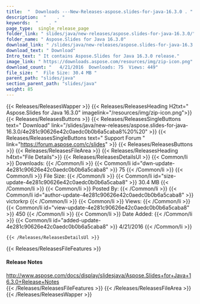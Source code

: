```yaml
---
title:  "  Downloads ---New-Releases-aspose.slides-for-java-16.3.0 . " 
description:  "    . " 
keywords:  "    . " 
page_type:  single_release_page
folder_link: " slides/java/new-releases/aspose.slides-for-java-16.3.0/"
folder_name: " Aspose.Slides for Java 16.3.0"
download_link: " /slides/java/new-releases/aspose.slides-for-java-16.3.0/4e281c90626e42c0aedc0b0b6a5caba8"
download_text: " Download"
Intro_text: " It contains Aspose.Slides for Java 16.3.0 release."
image_link: " https://downloads.aspose.com/resources/img/zip-icon.png"
download_count: "   4/21/2016  Downloads: 75  Views: 449"
file_size: "  File Size: 30.4 MB "
parent_path: "slides/java"
section_parent_path: "slides/java"
weight: 85 
---
```


{{< Releases/ReleasesWapper >}}
  {{< Releases/ReleasesHeading H2txt=" Aspose.Slides for Java 16.3.0" imagelink="/resources/img/zip-icon.png">}}
  {{< Releases/ReleasesButtons >}}
    {{< Releases/ReleasesSingleButtons text=" Download" link="/slides/java/new-releases/aspose.slides-for-java-16.3.0/4e281c90626e42c0aedc0b0b6a5caba8%20%20" >}}
    {{< Releases/ReleasesSingleButtons text=" Support Forum " link="https://forum.aspose.com/c/slides" >}}
  {{< Releases/ReleasesButtons >}}
  {{< Releases/ReleasesFileArea >}}
    {{< Releases/ReleasesHeading h4txt="File Details">}}
    {{< Releases/ReleasesDetailsUl >}}
            {{< Common/li  >}} Downloads: {{< /Common/li >}} 
      {{< Common/li id="dwn-update-4e281c90626e42c0aedc0b0b6a5caba8" >}} 75 {{< /Common/li >}} 
      {{< Common/li  >}} File Size: {{< /Common/li >}} 
      {{< Common/li id="size-update-4e281c90626e42c0aedc0b0b6a5caba8" >}} 30.4 MB {{< /Common/li >}} 
      {{< Common/li  >}} Posted By: {{< /Common/li >}} 
      {{< Common/li id="author-update-4e281c90626e42c0aedc0b0b6a5caba8" >}} victorkrp {{< /Common/li >}} 
      {{< Common/li  >}} Views: {{< /Common/li >}} 
      {{< Common/li id="view-update-4e281c90626e42c0aedc0b0b6a5caba8" >}} 450 {{< /Common/li >}} 
      {{< Common/li  >}} Date Added: {{< /Common/li >}} 
      {{< Common/li id="added-update-4e281c90626e42c0aedc0b0b6a5caba8" >}} 4/21/2016 {{< /Common/li >}} 

    {{< /Releases/ReleasesDetailsUl >}}

  {{< Releases/ReleasesFileFeatures >}}
      <h4>Release Notes</h4><div><a href="http://www.aspose.com/docs/display/slidesjava/Aspose.Slides+for+Java+16.3.0+Release+Notes">http://www.aspose.com/docs/display/slidesjava/Aspose.Slides+for+Java+16.3.0+Release+Notes</a></div>
  {{< /Releases/ReleasesFileFeatures >}}
 {{< /Releases/ReleasesFileArea >}}
{{< /Releases/ReleasesWapper >}}


